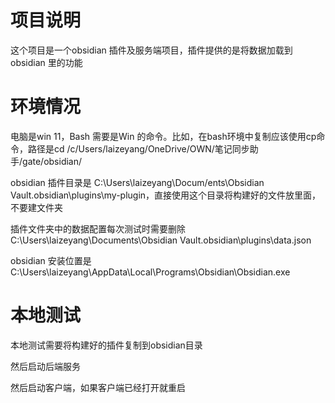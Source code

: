 # 项目说明

这个项目是一个obsidian 插件及服务端项目，插件提供的是将数据加载到obsidian 里的功能

# 环境情况

电脑是win 11，Bash 需要是Win 的命令。比如，在bash环境中复制应该使用cp命令，路径是cd /c/Users/laizeyang/OneDrive/OWN/笔记同步助手/gate/obsidian/

obsidian 插件目录是 C:\Users\laizeyang\Docum/ents\Obsidian Vault\.obsidian\plugins\my-plugin，直接使用这个目录将构建好的文件放里面，不要建文件夹

插件文件夹中的数据配置每次测试时需要删除 C:\Users\laizeyang\Documents\Obsidian Vault\.obsidian\plugins\data.json

obsidian 安装位置是C:\Users\laizeyang\AppData\Local\Programs\Obsidian\Obsidian.exe

# 本地测试

本地测试需要将构建好的插件复制到obsidian目录

然后启动后端服务

然后启动客户端，如果客户端已经打开就重启
